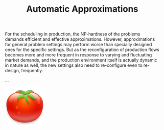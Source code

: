 ﻿---
published: true
title: Automatic Approximations
layout: post
---
For the scheduling in production, the NP-hardness of the problems demands efficient and effective approximations. However, approximations for general problem settings may perform worse than specially designed ones for the specific settings. But as the reconfiguration of production flows becomes more and more frequent in response to varying and fluctuating market demands, and the production environment itself is actually dynamic in nature as well, the new settings also need to re-configure even to re-design, frequently.




... 


![an image](https://github.com/Amuwa/TomatoTimer/blob/master/idle.png?raw=true  "Title")




